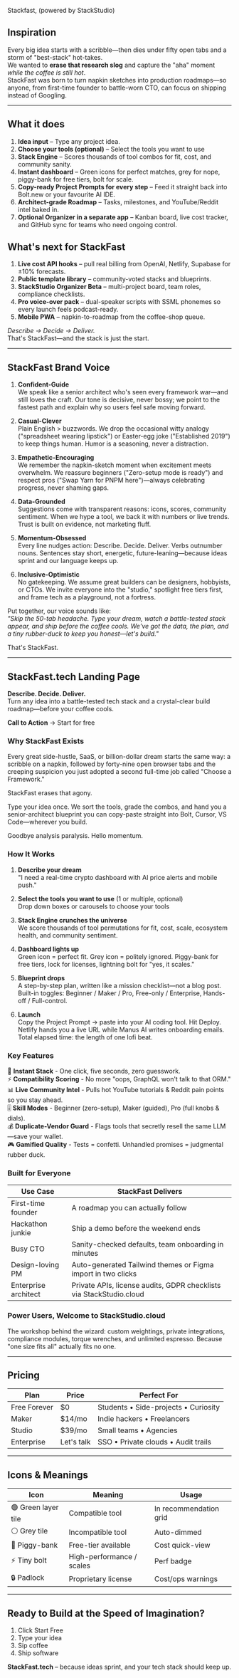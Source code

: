 Stackfast, (powered by StackStudio)

## Inspiration  
Every big idea starts with a scribble—then dies under fifty open tabs and a storm of "best-stack" hot-takes.  
We wanted to **erase that research slog** and capture the "aha" moment *while the coffee is still hot*.  
StackFast was born to turn napkin sketches into production roadmaps—so anyone, from first-time founder to battle-worn CTO, can focus on shipping instead of Googling.

---

## What it does  
1. **Idea input** – Type any project idea.
2. **Choose your tools (optional)** – Select the tools you want to use 
3. **Stack Engine** – Scores thousands of tool combos for fit, cost, and community sanity.  
4. **Instant dashboard** – Green icons for perfect matches, grey for nope, piggy-bank for free tiers, bolt for scale.  
5. **Copy-ready Project Prompts for every step** – Feed it straight back into Bolt.new or your favourite AI IDE.  
6. **Architect-grade Roadmap** – Tasks, milestones, and YouTube/Reddit intel baked in.  
7. **Optional Organizer in a separate app** – Kanban board, live cost tracker, and GitHub sync for teams who need ongoing control. 

## What's next for StackFast  
1. **Live cost API hooks** – pull real billing from OpenAI, Netlify, Supabase for ±10% forecasts.  
2. **Public template library** – community-voted stacks and blueprints.  
3. **StackStudio Organizer Beta** – multi-project board, team roles, compliance checklists.  
4. **Pro voice-over pack** – dual-speaker scripts with SSML phonemes so every launch feels podcast-ready.  
5. **Mobile PWA** – napkin-to-roadmap from the coffee-shop queue.

*Describe → Decide → Deliver.*  
That's StackFast—and the stack is just the start.

---

## StackFast Brand Voice

1. **Confident-Guide**  
We speak like a senior architect who's seen every framework war—and still loves the craft. Our tone is decisive, never bossy; we point to the fastest path and explain why so users feel safe moving forward.

2. **Casual-Clever**  
Plain English > buzzwords. We drop the occasional witty analogy ("spreadsheet wearing lipstick") or Easter-egg joke ("Established 2019") to keep things human. Humor is a seasoning, never a distraction.

3. **Empathetic-Encouraging**  
We remember the napkin-sketch moment when excitement meets overwhelm. We reassure beginners ("Zero-setup mode is ready") and respect pros ("Swap Yarn for PNPM here")—always celebrating progress, never shaming gaps.

4. **Data-Grounded**  
Suggestions come with transparent reasons: icons, scores, community sentiment. When we hype a tool, we back it with numbers or live trends. Trust is built on evidence, not marketing fluff.

5. **Momentum-Obsessed**  
Every line nudges action: Describe. Decide. Deliver. Verbs outnumber nouns. Sentences stay short, energetic, future-leaning—because ideas sprint and our language keeps up.

6. **Inclusive-Optimistic**  
No gatekeeping. We assume great builders can be designers, hobbyists, or CTOs. We invite everyone into the "studio," spotlight free tiers first, and frame tech as a playground, not a fortress.

Put together, our voice sounds like:  
*"Skip the 50-tab headache. Type your dream, watch a battle-tested stack appear, and ship before the coffee cools. We've got the data, the plan, and a tiny rubber-duck to keep you honest—let's build."*

That's StackFast.

---

## StackFast.tech Landing Page

**Describe. Decide. Deliver.**  
Turn any idea into a battle-tested tech stack and a crystal-clear build roadmap—before your coffee cools.

**Call to Action** → Start for free

### Why StackFast Exists

Every great side-hustle, SaaS, or billion-dollar dream starts the same way: a scribble on a napkin, followed by forty-nine open browser tabs and the creeping suspicion you just adopted a second full-time job called "Choose a Framework."

StackFast erases that agony.

Type your idea once. We sort the tools, grade the combos, and hand you a senior-architect blueprint you can copy-paste straight into Bolt, Cursor, VS Code—wherever you build.

Goodbye analysis paralysis. Hello momentum.

### How It Works

1. **Describe your dream**  
   "I need a real-time crypto dashboard with AI price alerts and mobile push."

2. **Select the tools you want to use** (1 or multiple, optional)  
   Drop down boxes or carousels to choose your tools

3. **Stack Engine crunches the universe**  
   We score thousands of tool permutations for fit, cost, scale, ecosystem health, and community sentiment.

4. **Dashboard lights up**  
   Green icon = perfect fit. Grey icon = politely ignored. Piggy-bank for free tiers, lock for licenses, lightning bolt for "yes, it scales."

5. **Blueprint drops**  
   A step-by-step plan, written like a mission checklist—not a blog post. Built-in toggles: Beginner / Maker / Pro, Free-only / Enterprise, Hands-off / Full-control.

6. **Launch**  
   Copy the Project Prompt → paste into your AI coding tool. Hit Deploy. Netlify hands you a live URL while Manus AI writes onboarding emails. Total elapsed time: the length of one lofi beat.

### Key Features

🚀 **Instant Stack** - One click, five seconds, zero guesswork.  
⚡ **Compatibility Scoring** - No more "oops, GraphQL won't talk to that ORM."  
📊 **Live Community Intel** - Pulls hot YouTube tutorials & Reddit pain points so you stay ahead.  
🎚️ **Skill Modes** - Beginner (zero-setup), Maker (guided), Pro (full knobs & dials).  
💰 **Duplicate-Vendor Guard** - Flags tools that secretly resell the same LLM—save your wallet.  
🎮 **Gamified Quality** - Tests = confetti. Unhandled promises = judgmental rubber duck.

### Built for Everyone

| Use Case | StackFast Delivers |
|----------|-------------------|
| First-time founder | A roadmap you can actually follow |
| Hackathon junkie | Ship a demo before the weekend ends |
| Busy CTO | Sanity-checked defaults, team onboarding in minutes |
| Design-loving PM | Auto-generated Tailwind themes or Figma import in two clicks |
| Enterprise architect | Private APIs, license audits, GDPR checklists via StackStudio.cloud |

### Power Users, Welcome to StackStudio.cloud

The workshop behind the wizard: custom weightings, private integrations, compliance modules, torque wrenches, and unlimited espresso. Because "one size fits all" actually fits no one.

---

## Pricing

| Plan | Price | Perfect For |
|------|-------|-------------|
| Free Forever | $0 | Students • Side-projects • Curiosity |
| Maker | $14/mo | Indie hackers • Freelancers |
| Studio | $39/mo | Small teams • Agencies |
| Enterprise | Let's talk | SSO • Private clouds • Audit trails |

---

## Icons & Meanings

| Icon | Meaning | Usage |
|------|---------|-------|
| 🟢 Green layer tile | Compatible tool | In recommendation grid |
| ⚪ Grey tile | Incompatible tool | Auto-dimmed |
| 🐷 Piggy-bank | Free-tier available | Cost quick-view |
| ⚡ Tiny bolt | High-performance / scales | Perf badge |
| 🔒 Padlock | Proprietary license | Cost/ops warnings |

---

## Ready to Build at the Speed of Imagination?

1. Click Start Free
2. Type your idea
3. Sip coffee
4. Ship software

**StackFast.tech** – because ideas sprint, and your tech stack should keep up.
